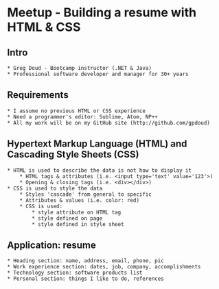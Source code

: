 # Meetup - Building a resume with HTML & CSS

## Intro
	* Greg Doud - Bootcamp instructor (.NET & Java)
	* Professional software developer and manager for 30+ years

## Requirements
	* I assume no previous HTML or CSS experience
	* Need a programmer's editor: Sublime, Atom, NP++
	* All my work will be on my GitHub site (http://github.com/gpdoud)

## Hypertext Markup Language (HTML) and Cascading Style Sheets (CSS)
	* HTML is used to describe the data is not how to display it
		* HTML tags & attributes (i.e. <input type='text' value='123'>)
		* Opening & closing tags (i.e. <div></div>)
	* CSS is used to style the data
		* Styles 'cascade' from general to specific
		* Attributes & values (i.e. color: red)
		* CSS is used: 
			* style attribute on HTML tag
			* style defined on page
			* style defined in style sheet

## Application: resume
	* Heading section: name, address, email, phone, pic
	* Work experience section: dates, job, company, accomplishments
	* Technology section: software products list
	* Personal section: things I like to do, references